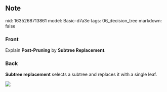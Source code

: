 ## Note
nid: 1635268713861
model: Basic-d7a3e
tags: 06_decision_tree
markdown: false

### Front
Explain <b>Post-Pruning</b> by <b>Subtree Replacement</b>.

### Back
<b>Subtree replacement</b> selects a subtree and replaces it with a
single leaf.
<div><img src=
"paste-d04853ebfba39b3936da8838ff763044a8a79a26.jpg"></div>
